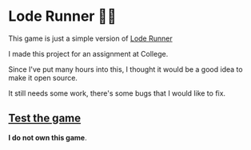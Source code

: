 # Lode Runner 🏃‍♂️

This game is just a simple version of [Lode Runner](https://en.wikipedia.org/wiki/Lode_Runner)

I made this project for an assignment at College.

Since I've put many hours into this, I thought it would be a good idea
to make it open source.

It still needs some work, there's some bugs that I would like to fix.

## [Test the game](https://odas0r.github.io/lode_runner/)

**I do not own this game**.
